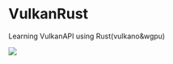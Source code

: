 # VulkanRust

Learning VulkanAPI using Rust(vulkano&wgpu)

![](https://img.shields.io/tokei/lines/github/cppshizoidS/VulkanRust)

